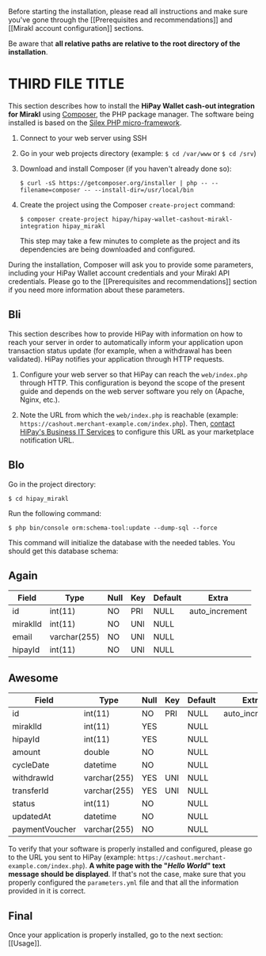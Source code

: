 Before starting the installation, please read all instructions and make sure you've gone through the [[Prerequisites and recommendations]] and [[Mirakl account configuration]] sections. 

Be aware that **all relative paths are relative to the root directory of the installation**.

# THIRD FILE TITLE

This section describes how to install the **HiPay Wallet cash-out integration for Mirakl** using [Composer](https://getcomposer.org/), the PHP package manager. The software being installed is based on the [Silex PHP micro-framework](http://silex.sensiolabs.org/).

1. Connect to your web server using SSH

2. Go in your web projects directory (example: `$ cd /var/www` or `$ cd /srv`)
	
5. Download and install Composer (if you haven't already done so): 

	`$ curl -sS https://getcomposer.org/installer | php -- --filename=composer -- --install-dir=/usr/local/bin`
	
6. Create the project using the Composer `create-project` command: 

	`$ composer create-project hipay/hipay-wallet-cashout-mirakl-integration hipay_mirakl` 
	
	This step may take a few minutes to complete as the project and its dependencies are being downloaded and configured.

During the installation, Composer will ask you to provide some parameters, including your HiPay Wallet account credentials and your Mirakl API credentials. Please go to the [[Prerequisites and recommendations]] section if you need more information about these parameters.

## Bli

This section describes how to provide HiPay with information on how to reach your server in order to automatically inform your application upon transaction status update (for example, when a withdrawal has been validated). HiPay notifies your application through HTTP requests.

1. Configure your web server so that HiPay can reach the `web/index.php` through HTTP. This configuration is beyond the scope of the present guide and depends on the web server software you rely on (Apache, Nginx, etc.).

2. Note the URL from which the `web/index.php` is reachable (example: `https://cashout.merchant-example.com/index.php`). Then, [contact HiPay's Business IT Services](http://help.hipay.com/) to configure this URL as your marketplace notification URL.

## Blo

Go in the project directory: 

	$ cd hipay_mirakl

Run the following command:

	$ php bin/console orm:schema-tool:update --dump-sql --force

This command will initialize the database with the needed tables. You should get this database schema:
	
## Again

| Field    | Type         | Null | Key | Default | Extra          |
|----------|--------------|------|-----|---------|----------------|
| id       | int(11)      | NO   | PRI | NULL    | auto_increment |
| miraklId | int(11)      | NO   | UNI | NULL    |                |
| email    | varchar(255) | NO   | UNI | NULL    |                |
| hipayId  | int(11)      | NO   | UNI | NULL    |                |

## Awesome

| Field          | Type         | Null | Key | Default | Extra          |
|----------------|--------------|------|-----|---------|----------------|
| id             | int(11)      | NO   | PRI | NULL    | auto_increment |
| miraklId       | int(11)      | YES  |     | NULL    |                |
| hipayId        | int(11)      | YES  |     | NULL    |                |
| amount         | double       | NO   |     | NULL    |                |
| cycleDate      | datetime     | NO   |     | NULL    |                |
| withdrawId     | varchar(255) | YES  | UNI | NULL    |                |
| transferId     | varchar(255) | YES  | UNI | NULL    |                |
| status         | int(11)      | NO   |     | NULL    |                |
| updatedAt      | datetime     | NO   |     | NULL    |                |
| paymentVoucher | varchar(255) | NO   |     | NULL    |                |


To verify that your software is properly installed and configured, please go to the URL you sent to HiPay (example: `https://cashout.merchant-example.com/index.php`). **A white page with the "*Hello World*" text message should be displayed**. If that's not the case, make sure that you properly configured the `parameters.yml` file and that all the information provided in it is correct.

## Final
Once your application is properly installed, go to the next section: [[Usage]].